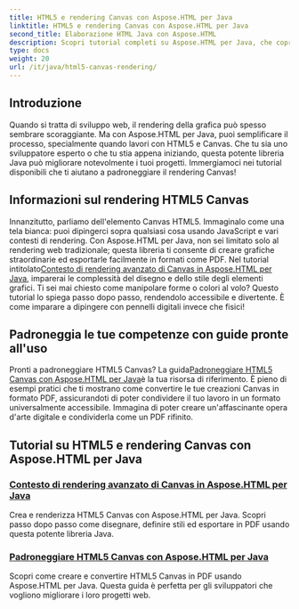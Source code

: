 ```yaml
---
title: HTML5 e rendering Canvas con Aspose.HTML per Java
linktitle: HTML5 e rendering Canvas con Aspose.HTML per Java
second_title: Elaborazione HTML Java con Aspose.HTML
description: Scopri tutorial completi su Aspose.HTML per Java, che coprono HTML5 e il rendering Canvas per arricchire le tue competenze di sviluppo web.
type: docs
weight: 20
url: /it/java/html5-canvas-rendering/
---
```

## Introduzione

Quando si tratta di sviluppo web, il rendering della grafica può spesso sembrare scoraggiante. Ma con Aspose.HTML per Java, puoi semplificare il processo, specialmente quando lavori con HTML5 e Canvas. Che tu sia uno sviluppatore esperto o che tu stia appena iniziando, questa potente libreria Java può migliorare notevolmente i tuoi progetti. Immergiamoci nei tutorial disponibili che ti aiutano a padroneggiare il rendering Canvas!

## Informazioni sul rendering HTML5 Canvas

Innanzitutto, parliamo dell'elemento Canvas HTML5. Immaginalo come una tela bianca: puoi dipingerci sopra qualsiasi cosa usando JavaScript e vari contesti di rendering. Con Aspose.HTML per Java, non sei limitato solo al rendering web tradizionale; questa libreria ti consente di creare grafiche straordinarie ed esportarle facilmente in formati come PDF. Nel tutorial intitolato[Contesto di rendering avanzato di Canvas in Aspose.HTML per Java](./advanced-canvas-rendering-context/), imparerai le complessità del disegno e dello stile degli elementi grafici. Ti sei mai chiesto come manipolare forme o colori al volo? Questo tutorial lo spiega passo dopo passo, rendendolo accessibile e divertente. È come imparare a dipingere con pennelli digitali invece che fisici!

## Padroneggia le tue competenze con guide pronte all'uso

 Pronti a padroneggiare HTML5 Canvas? La guida[Padroneggiare HTML5 Canvas con Aspose.HTML per Java](./html5-canvas/)è la tua risorsa di riferimento. È pieno di esempi pratici che ti mostrano come convertire le tue creazioni Canvas in formato PDF, assicurandoti di poter condividere il tuo lavoro in un formato universalmente accessibile. Immagina di poter creare un'affascinante opera d'arte digitale e condividerla come un PDF rifinito.

## Tutorial su HTML5 e rendering Canvas con Aspose.HTML per Java
### [Contesto di rendering avanzato di Canvas in Aspose.HTML per Java](./advanced-canvas-rendering-context/)
Crea e renderizza HTML5 Canvas con Aspose.HTML per Java. Scopri passo dopo passo come disegnare, definire stili ed esportare in PDF usando questa potente libreria Java.
### [Padroneggiare HTML5 Canvas con Aspose.HTML per Java](./html5-canvas/)
Scopri come creare e convertire HTML5 Canvas in PDF usando Aspose.HTML per Java. Questa guida è perfetta per gli sviluppatori che vogliono migliorare i loro progetti web.